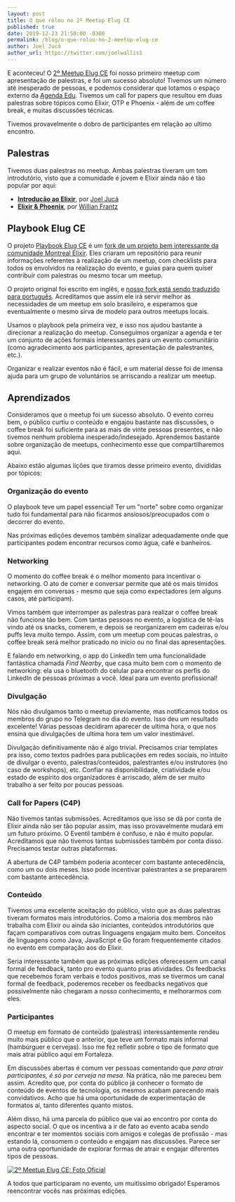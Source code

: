 ```yaml
---
layout: post
title: O que rolou no 2º Meetup Elug CE
published: true
date: 2019-12-23 21:50:00 -0300
permalink: /blog/o-que-rolou-no-2-meetup-elug-ce
author: Joel Jucá
author_url: https://twitter.com/joelwallis1
---
```


<!--
# TODO

## Conteúdo

- [x] Resumo do que aconteceu (linguagem positiva)
- [x] Agradecer os participantes e palestrantes
- [x] Citar a receptividade da Agenda Edu
- [x] Listar palestras com links para slides e autores

## Antes de publicar

- [x] Atualizar datas
- [x] Verificar ortografia (dica: corretor do Google Docs)
-->

E aconteceu! O [2º Meetup Elug CE](https://eventil.com/events/elug-ce-meetup-2) foi nosso primeiro meetup com apresentação de palestras, e foi um sucesso absoluto! Tivemos um número até inesperado de pessoas, e podemos considerar que lotamos o espaço externo da [Agenda Edu](https://agendaedu.com). Tivemos um call for papers que resultou em duas palestras sobre tópicos como Elixir, OTP e Phoenix - além de um coffee break, e muitas discussões técnicas.

Tivemos provavelmente o dobro de participantes em relação ao ultimo encontro.

<!--
O [primeiro meetup](https://eventil.com/events/elug-ce-meetup-1) aconteceu na [hamburgueria MacLarens](https://goo.gl/maps/bNjXRH8d6vceA1QFA), em junho desse ano, com um formato mais informal, onde os membros presentes discutiram tópicos referentes à fundação do grupo.
-->

## Palestras

Tivemos duas palestras no meetup. Ambas palestras tiveram um tom introdutório, visto que a comunidade é jovem e Elixir ainda não é tão popular por aqui:

- **[Introdução ao Elixir](https://speakerdeck.com/joelwallis/introducao-ao-elixir)**, por [Joel Jucá](https://twitter.com/joelwallis1)
- **[Elixir & Phoenix](https://slides.com/luigiwillian/elixir-phoenix)**, por [Willian Frantz](https://twitter.com/frantz_willian)

## Playbook Elug CE

O projeto [Playbook Elug CE](https://github.com/elug-ce/playbook) é um [fork de um projeto bem interessante da comunidade Montreal Elixir](https://github.com/montrealelixir/playbook). Eles criaram um repositório para reunir informações referentes à realização de um meetup, com checklists para todos os envolvidos na realização do evento, e guias para quem quiser contribuir com palestras ou mesmo tocar um meetup.

O projeto original foi escrito em inglês, e [nosso fork está sendo traduzido para português](https://github.com/elug-ce/playbook/issues/3). Acreditamos que assim ele irá servir melhor as necessidades de um meetup em solo brasileiro, e esperamos que eventualmente o mesmo sirva de modelo para outros meetups locais.

Usamos o playbook pela primeira vez, e isso nos ajudou bastante a direcionar a realização do meetup. Conseguimos organizar a agenda e ter um conjunto de ações formais interessantes para um evento comunitário (como agradecimento aos participantes, apresentação de palestrantes, etc.).

Organizar e realizar eventos não é fácil, e um material desse foi de imensa ajuda para um grupo de voluntários se arriscando a realizar um meetup.

## Aprendizados

Consideramos que o meetup foi um sucesso absoluto. O evento correu bem, o público curtiu o conteúdo e engajou bastante nas discussões, o coffee break foi suficiente para as mais de vinte pessoas presentes, e não tivemos nenhum problema inesperado/indesejado. Aprendemos bastante sobre organização de meetups, conhecimento esse que compartilharemos aqui.

Abaixo estão algumas lições que tiramos desse primeiro evento, divididas por tópicos:

### Organização do evento

O playbook teve um papel essencial! Ter um "norte" sobre como organizar tudo foi fundamental para não ficarmos ansiosos/preocupados com o decorrer do evento.

Nas próximas edições devemos também sinalizar adequadamente onde que participantes podem encontrar recursos como água, café e banheiros.

### Networking

O momento do coffee break é o melhor momento para incentivar o networking. O ato de comer e conversar permite que até os mais tímidos engajem em conversas - mesmo que seja como expectadores (em alguns casos, até participam).

Vimos também que interromper as palestras para realizar o coffee break não funciona tão bem. Com tantas pessoas no evento, a logística de tê-las vindo até os snacks, comerem, e depois se reorganizarem em cadeiras e/ou puffs leva muito tempo. Assim, com um meetup com poucas palestras, o coffee break será melhor praticado no início ou no final das apresentações.

E falando em networking, o app do LinkedIn tem uma funcionalidade fantástica chamada _Find Nearby_, que casa muito bem com o momento de networking: ela usa o bluetooth do celular para encontrar os perfis do LinkedIn de pessoas próximas a você. Ideal para um evento profissional!

### Divulgação

Nós não divulgamos tanto o meetup previamente, mas notificamos todos os membros do grupo no Telegram no dia do evento. Isso deu um resultado excelente! Várias pessoas decidiram aparecer de ultima hora, o que nos ensina que divulgações de ultima hora tem um valor inestimável.

Divulgação definitivamente não é algo trivial. Precisamos criar templates pra isso, como textos padrões para publicações em redes sociais, no intuito de divulgar o evento, palestras/conteúdos, palestrantes e/ou instrutores (no caso de workshops), etc. Confiar na disponibilidade, criatividade e/ou estado de espírito dos organizadores é arriscado, além de ser muito trabalho a ser feito por poucas pessoas.

### Call for Papers (C4P)

Não tivemos tantas submissões. Acreditamos que isso se dá por conta de Elixir ainda não ser tão popular assim, mas isso provavelmente mudará em um futuro próximo. O Eventil também é confuso, e não é muito popular. Acreditamos que não tivemos tantas submissões também por conta disso. Precisamos testar outras plataformas.

A abertura de C4P também poderia acontecer com bastante antecedência, como um ou dois meses. Isso pode incentivar palestrantes a se prepararem com bastante antecedência.

### Conteúdo

Tivemos uma excelente aceitação do público, visto que as duas palestras tiveram formatos mais introdutórios. Como a maioria dos membros não trabalha com Elixir ou ainda são iniciantes, conteúdos introdutórios que façam comparativos com outras linguagens engajam muito bem. Conceitos de linguagens como Java, JavaScript e Go foram frequentemente citados no evento em comparação aos do Elixir.

Seria interessante também que as próximas edições oferecessem um canal formal de feedback, tanto pro evento quanto pras atividades. Os feedbacks que recebemos foram verbais e todos positivos, mas se tivermos um canal formal de feedback, poderemos receber os feedbacks negativos que possivelmente não chegaram a nosso conhecimento, e melhorarmos com eles.

### Participantes

O meetup em formato de conteúdo (palestras) interessantemente rendeu muito mais público que o anterior, que teve um formato mais informal (hambúrguer e cervejas). Isso me fez refletir sobre o tipo de formato que mais atrai público aqui em Fortaleza.

Em discussões abertas é comum ver pessoas comentando que _para atrair participantes, é só por cerveja na mesa_. Na prática, não me pareceu bem assim. Acredito que, por conta do público já conhecer o formato de conteúdo de eventos de tecnologia, os mesmos acabam parecendo mais convidativos. Acho que há uma oportunidade de experimentação de formatos aí, tanto diferentes quanto mistos.

Além disso, há uma parcela do público que vai ao encontro por conta do aspecto social. O que os incentiva a ir de fato ao evento acaba sendo encontrar e ter momentos sociais com amigos e colegas de profissão - mas estando lá, consomem o conteúdo e engajam nas discussões. Parece ser uma outra oportunidade de explorar formas de atrair e engajar diferentes tipos de pessoas.

[![2º Meetup Elug CE: Foto Oficial](/media/2019-11-08_2-meetup-elug-ce-foto-oficial.jpg)](/media/2019-11-08_2-meetup-elug-ce-foto-oficial.jpg)

A todos que participaram no evento, um muitíssimo obrigado! Esperamos reencontrar vocês nas próximas edições.
